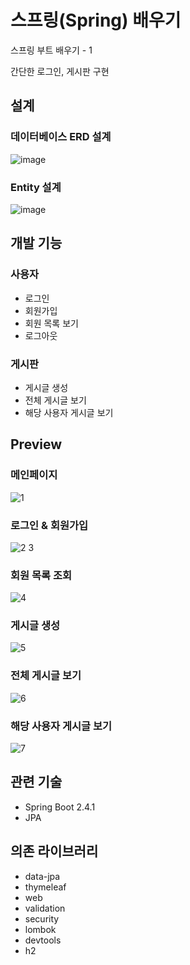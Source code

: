 # 스프링(Spring) 배우기

스프링 부트 배우기 - 1

간단한 로그인, 게시판 구현

## 설계

### 데이터베이스 ERD 설계

![image](https://user-images.githubusercontent.com/50051656/102710036-c33ce980-42f2-11eb-8ebc-9d31fa889ae4.png)

### Entity 설계

![image](https://user-images.githubusercontent.com/50051656/102709986-7527e600-42f2-11eb-84c4-c1bb79358f20.png)

## 개발 기능

### 사용자

- 로그인
- 회원가입
- 회원 목록 보기
- 로그아웃

### 게시판

- 게시글 생성
- 전체 게시글 보기
- 해당 사용자 게시글 보기

## Preview

### 메인페이지

![1](https://user-images.githubusercontent.com/50051656/102710913-49f4c500-42f9-11eb-90a3-e9ba191ed224.PNG)

### 로그인 & 회원가입

![2 3](https://user-images.githubusercontent.com/50051656/102710932-642ea300-42f9-11eb-9e58-20461007e465.PNG)

### 회원 목록 조회

![4](https://user-images.githubusercontent.com/50051656/102710941-74468280-42f9-11eb-99af-5cf185ea56fc.PNG)

### 게시글 생성

![5](https://user-images.githubusercontent.com/50051656/102710972-abb52f00-42f9-11eb-994c-0c900c49b097.PNG)

### 전체 게시글 보기

![6](https://user-images.githubusercontent.com/50051656/102710979-be2f6880-42f9-11eb-8b80-f4ccec2ec411.PNG)

### 해당 사용자 게시글 보기

![7](https://user-images.githubusercontent.com/50051656/102710981-bf609580-42f9-11eb-9355-e3db87a38a02.PNG)

## 관련 기술

- Spring Boot 2.4.1
- JPA

## 의존 라이브러리

- data-jpa
- thymeleaf
- web
- validation
- security
- lombok
- devtools
- h2
